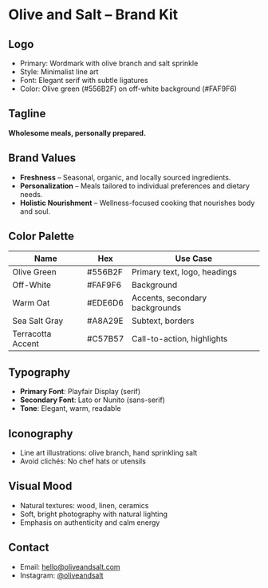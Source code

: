 # Olive and Salt – Brand Kit

## Logo
- Primary: Wordmark with olive branch and salt sprinkle
- Style: Minimalist line art
- Font: Elegant serif with subtle ligatures
- Color: Olive green (#556B2F) on off-white background (#FAF9F6)

## Tagline
**Wholesome meals, personally prepared.**

## Brand Values
- **Freshness** – Seasonal, organic, and locally sourced ingredients.
- **Personalization** – Meals tailored to individual preferences and dietary needs.
- **Holistic Nourishment** – Wellness-focused cooking that nourishes body and soul.

## Color Palette
| Name             | Hex       | Use Case                        |
|------------------|-----------|---------------------------------|
| Olive Green      | #556B2F   | Primary text, logo, headings    |
| Off-White        | #FAF9F6   | Background                      |
| Warm Oat         | #EDE6D6   | Accents, secondary backgrounds  |
| Sea Salt Gray    | #A8A29E   | Subtext, borders                |
| Terracotta Accent| #C57B57   | Call-to-action, highlights      |

## Typography
- **Primary Font**: Playfair Display (serif)
- **Secondary Font**: Lato or Nunito (sans-serif)
- **Tone**: Elegant, warm, readable

## Iconography
- Line art illustrations: olive branch, hand sprinkling salt
- Avoid clichés: No chef hats or utensils

## Visual Mood
- Natural textures: wood, linen, ceramics
- Soft, bright photography with natural lighting
- Emphasis on authenticity and calm energy

## Contact
- Email: hello@oliveandsalt.com
- Instagram: [@oliveandsalt](https://instagram.com)